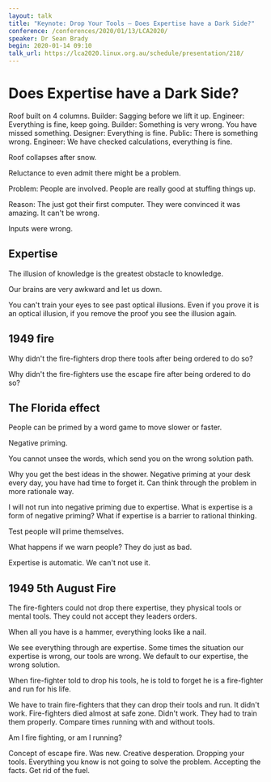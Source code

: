 ```yaml
---
layout: talk
title: "Keynote: Drop Your Tools – Does Expertise have a Dark Side?"
conference: /conferences/2020/01/13/LCA2020/
speaker: Dr Sean Brady
begin: 2020-01-14 09:10
talk_url: https://lca2020.linux.org.au/schedule/presentation/218/
---
```

# Does Expertise have a Dark Side?

Roof built on 4 columns. Builder: Sagging before we lift it up. Engineer:
Everything is fine, keep going. Builder: Something is very wrong. You have
missed something. Designer: Everything is fine. Public: There is something
wrong. Engineer: We have checked calculations, everything is fine.

Roof collapses after snow.

Reluctance to even admit there might be a problem.

Problem: People are involved. People are really good at stuffing things up.

Reason: The just got their first computer. They were convinced it was
amazing. It can't be wrong.

Inputs were wrong.

## Expertise

The illusion of knowledge is the greatest obstacle to knowledge.

Our brains are very awkward and let us down.

You can't train your eyes to see past optical illusions. Even if you
prove it is an optical illusion, if you remove the proof you see
the illusion again.

## 1949 fire

Why didn't the fire-fighters drop there tools after being ordered to do so?

Why didn't the fire-fighters use the escape fire after being ordered to do so?

## The Florida effect

People can be primed by a word game to move slower or faster.

Negative priming.

You cannot unsee the words, which send you on the wrong solution path.

Why you get the best ideas in the shower. Negative priming at your desk
every day, you have had time to forget it. Can think through the problem
in more rationale way.

I will not run into negative priming due to expertise. What is
expertise is a form of negative priming? What if expertise is a barrier
to rational thinking.

Test people will prime themselves.

What happens if we warn people? They do just as bad.

Expertise is automatic. We can't not use it.

## 1949 5th August Fire

The fire-fighters could not drop there expertise, they physical tools
or mental tools. They could not accept they leaders orders.

When all you have is a hammer, everything looks like a nail.

We see everything through are expertise. Some times the situation
our expertise is wrong, our tools are wrong. We default to our
expertise, the wrong solution.

When fire-fighter told to drop his tools, he is told to forget he is
a fire-fighter and run for his life.

We have to train fire-fighters that they can drop their tools and run. It
didn't work. Fire-fighters died almost at safe zone. Didn't work.
They had to train them properly. Compare times running with and without
tools.

Am I fire fighting, or am I running?

Concept of escape fire. Was new. Creative desperation. Dropping your
tools. Everything you know is not going to solve the problem. Accepting
the facts. Get rid of the fuel.

